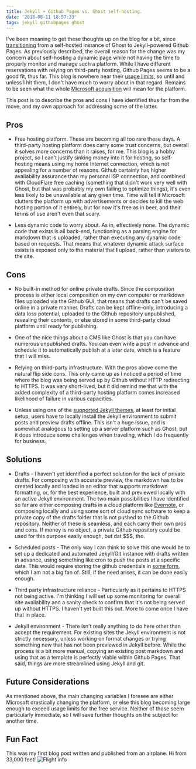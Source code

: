 ```yaml
---
title: Jekyll + Github Pages vs. Ghost self-hosting.
date: '2018-08-11 18:57:33'
tags: jekyll githubpages ghost
---
```

I've been meaning to get these thoughts up on the blog for a bit, since [transitioning](https://vext.info/2018/07/29/migrating-from-ghost-to-jekyll-and-github-pages.html) from a self-hosted instance of Ghost to Jekyll-powered Github Pages. As previously described, the overall reason for the change was my concern about self-hosting a dynamic page while not having the time to properly monitor and manage such a platform. While I have different reservations with relying on third-party hosting, Github Pages seems to be a good fit, thus far. This blog is nowhere near their [usage limits](https://help.github.com/articles/what-is-github-pages/#usage-limits), so until and unless I hit them, I don't have much to worry about in that regard. Remains to be seen what the whole [Microsoft acquisition](https://blogs.microsoft.com/blog/2018/06/04/microsoft-github-empowering-developers/) will mean for the platform.

This post is to describe the pros and cons I have identified thus far from the move, and my own approach for addressing some of the latter.

## Pros
* Free hosting platform. These are becoming all too rare these days. A third-party hosting platform does carry some trust concerns, but overall it solves more concerns than it raises, for me. This blog is a hobby project, so I can't justify sinking money into it for hosting, so self-hosting means using my home Internet connection, which is not appealing for a number of reasons. Github certainly has higher availability assurance than my personal ISP connection, and combined with CloudFlare free caching (something that didn't work very well with Ghost, but that was probably my own failing to optimize things), it's even less likely to be unavailable at any given time. Time will tell if Microsoft clutters the platform up with advertisements or decides to kill the web hosting portion of it entirely, but for now it's free as in beer, and their terms of use aren't even that scary.

* Less dynamic code to worry about. As in, effectively none. The dynamic code that exists is all back-end, functioning as a parsing engine for markdown that is uploaded, rather than executing any dynamic code based on requests. That means that whatever dynamic attack surface exists is exposed only to the material that **I** upload, rather than visitors to the site.

## Cons
* No built-in method for online private drafts. Since the composition process is either local composition on my own computer or markdown files uploaded via the Github GUI, that means that drafts can't be saved online in a private manner. Drafts can be kept offline-only, introducing a data loss potential, uploaded to the Github repository unpublished, revealing their contents, or else stored in some third-party cloud platform until ready for publishing.

* One of the nice things about a CMS like Ghost is that you can have numerous unpublished drafts. You can even write a post in advance and schedule it to automatically publish at a later date, which is a feature that I will miss.

* Relying on third-party infrastructure. With the pros above come the natural flip side cons. This only came up as I noticed a period of time where the blog was being served up by Github without HTTP redirecting to HTTPS. It was very short-lived, but it did remind me that with the added complexity of a third-party hosting platform comes increased likelihood of failure in various capacities.

* Unless using one of the [supported Jekyll themes](https://pages.github.com/themes/), at least for initial setup, users have to locally install the Jekyll environment to submit posts and preview drafts offline. This isn't a huge issue, and is somewhat analogous to setting up a server platform such as Ghost, but it does introduce some challenges when traveling, which I do frequently for business.

## Solutions
* Drafts - I haven't yet identified a perfect solution for the lack of private drafts. For composing with accurate preview, the markdown has to be created locally and loaded in an editor that supports markdown formatting, or, for the best experience, built and previewed locally with an active Jekyll environment. The two main possibilities I have identified so far are either composing drafts in a cloud platform like [Evernote](https://www.evernote.com), or composing locally and using some sort of cloud sync software to keep a private copy of the drafts folder that is not pushed to the Github repository. Neither of these is seamless, and each carry their own pros and cons. If money is no object, a private Github repository could be used for this purpose easily enough, but dat $$$, tho.

* Scheduled posts - The only way I can think to solve this one would be to set up a dedicated and automated Jekyll/Git instance with drafts written in advance, using something like cron to push the posts at a specific date. This would require storing the github credentials in [some form](https://help.github.com/articles/caching-your-github-password-in-git/#platform-all), which I am not a big fan of. Still, if the need arises, it can be done easily enough.

* Third party infrastructure reliance - Particularly as it pertains to HTTPS not being active. I'm thinking I will set up some monitoring for overall site availability and a sanity check to confirm that it's not being served up without HTTPS. I haven't yet built this out. More to come once I have that in place.

* Jekyll environment - There isn't really anything to do here other than accept the requirement. For existing sites the Jekyll environment is not strictly necessary, unless working on format changes or trying something new that has not been previewed in Jekyll before. While the process is a bit more manual, copying an existing post markdown and using that as a template is perfectly viable within Github Pages. That said, things are more streamlined using Jekyll and git.

## Future Considerations
As mentioned above, the main changing variables I foresee are either Microsoft drastically changing the platform, or else this blog becoming large enough to exceed usage limits for the free service. Neither of those seem particularly immediate, so I will save further thoughts on the subject for another time.

## Fun Fact
This was my first blog post written and published from an airplane. Hi from 33,000 feet!
![Flight info](../../../assets/images/2018-08-11-3.06.24-PM.png)
